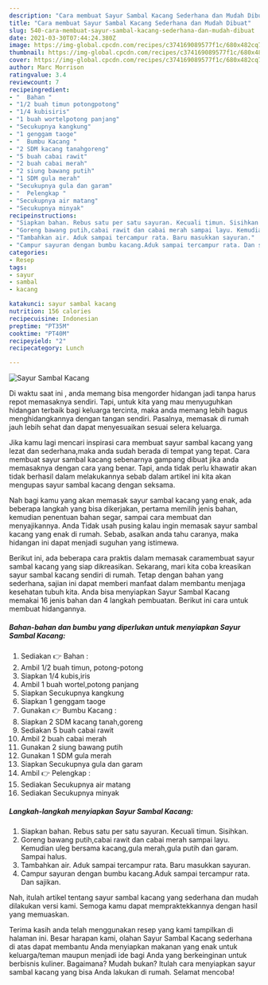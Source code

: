 ```yaml
---
description: "Cara membuat Sayur Sambal Kacang Sederhana dan Mudah Dibuat"
title: "Cara membuat Sayur Sambal Kacang Sederhana dan Mudah Dibuat"
slug: 540-cara-membuat-sayur-sambal-kacang-sederhana-dan-mudah-dibuat
date: 2021-03-30T07:44:24.380Z
image: https://img-global.cpcdn.com/recipes/c374169089577f1c/680x482cq70/sayur-sambal-kacang-foto-resep-utama.jpg
thumbnail: https://img-global.cpcdn.com/recipes/c374169089577f1c/680x482cq70/sayur-sambal-kacang-foto-resep-utama.jpg
cover: https://img-global.cpcdn.com/recipes/c374169089577f1c/680x482cq70/sayur-sambal-kacang-foto-resep-utama.jpg
author: Marc Morrison
ratingvalue: 3.4
reviewcount: 7
recipeingredient:
- "  Bahan "
- "1/2 buah timun potongpotong"
- "1/4 kubisiris"
- "1 buah wortelpotong panjang"
- "Secukupnya kangkung"
- "1 genggam taoge"
- "  Bumbu Kacang "
- "2 SDM kacang tanahgoreng"
- "5 buah cabai rawit"
- "2 buah cabai merah"
- "2 siung bawang putih"
- "1 SDM gula merah"
- "Secukupnya gula dan garam"
- "  Pelengkap "
- "Secukupnya air matang"
- "Secukupnya minyak"
recipeinstructions:
- "Siapkan bahan. Rebus satu per satu sayuran. Kecuali timun. Sisihkan."
- "Goreng bawang putih,cabai rawit dan cabai merah sampai layu. Kemudian uleg bersama kacang,gula merah,gula putih dan garam. Sampai halus."
- "Tambahkan air. Aduk sampai tercampur rata. Baru masukkan sayuran."
- "Campur sayuran dengan bumbu kacang.Aduk sampai tercampur rata. Dan sajikan."
categories:
- Resep
tags:
- sayur
- sambal
- kacang

katakunci: sayur sambal kacang 
nutrition: 156 calories
recipecuisine: Indonesian
preptime: "PT35M"
cooktime: "PT40M"
recipeyield: "2"
recipecategory: Lunch

---
```



![Sayur Sambal Kacang](https://img-global.cpcdn.com/recipes/c374169089577f1c/680x482cq70/sayur-sambal-kacang-foto-resep-utama.jpg)

Di waktu  saat ini , anda memang bisa mengorder hidangan jadi tanpa harus repot memasaknya sendiri. Tapi, untuk kita yang mau menyuguhkan hidangan terbaik bagi keluarga tercinta, maka anda memang lebih bagus menghidangkannya dengan tangan sendiri. Pasalnya, memasak di rumah jauh lebih sehat dan dapat menyesuaikan sesuai selera keluarga.

Jika kamu lagi mencari inspirasi cara membuat sayur sambal kacang yang lezat dan sederhana,maka anda sudah berada di tempat yang tepat. Cara membuat sayur sambal kacang  sebenarnya gampang dibuat jika anda memasaknya dengan cara yang benar. Tapi, anda tidak perlu khawatir akan tidak berhasil dalam melakukannya 
sebab dalam artikel ini kita akan mengupas sayur sambal kacang dengan seksama.  



Nah bagi kamu yang akan memasak sayur sambal kacang yang enak, ada beberapa langkah yang bisa dikerjakan, pertama memilih jenis bahan, kemudian penentuan bahan segar, sampai cara membuat dan menyajikannya. Anda Tidak usah pusing kalau ingin memasak sayur sambal kacang yang enak di rumah. Sebab, asalkan anda  tahu caranya, maka hidangan ini dapat menjadi suguhan yang istimewa.

Berikut ini, ada beberapa cara praktis  dalam memasak caramembuat sayur sambal kacang yang siap dikreasikan. Sekarang, mari kita coba kreasikan sayur sambal kacang sendiri di rumah. Tetap dengan bahan yang sederhana, sajian ini dapat memberi manfaat dalam membantu menjaga kesehatan tubuh kita. Anda bisa menyiapkan Sayur Sambal Kacang memakai 16 jenis bahan dan 4 langkah pembuatan. Berikut ini cara untuk membuat hidangannya.

<!--inarticleads1-->

##### Bahan-bahan dan bumbu yang diperlukan untuk menyiapkan Sayur Sambal Kacang:

1. Sediakan  👉 Bahan :
1. Ambil 1/2 buah timun, potong-potong
1. Siapkan 1/4 kubis,iris
1. Ambil 1 buah wortel,potong panjang
1. Siapkan Secukupnya kangkung
1. Siapkan 1 genggam taoge
1. Gunakan  👉 Bumbu Kacang :
1. Siapkan 2 SDM kacang tanah,goreng
1. Sediakan 5 buah cabai rawit
1. Ambil 2 buah cabai merah
1. Gunakan 2 siung bawang putih
1. Gunakan 1 SDM gula merah
1. Siapkan Secukupnya gula dan garam
1. Ambil  👉 Pelengkap :
1. Sediakan Secukupnya air matang
1. Sediakan Secukupnya minyak




<!--inarticleads2-->

##### Langkah-langkah menyiapkan Sayur Sambal Kacang:

1. Siapkan bahan. Rebus satu per satu sayuran. Kecuali timun. Sisihkan.
1. Goreng bawang putih,cabai rawit dan cabai merah sampai layu. Kemudian uleg bersama kacang,gula merah,gula putih dan garam. Sampai halus.
1. Tambahkan air. Aduk sampai tercampur rata. Baru masukkan sayuran.
1. Campur sayuran dengan bumbu kacang.Aduk sampai tercampur rata. Dan sajikan.




Nah, itulah artikel tentang  sayur sambal kacang  yang sederhana dan mudah dilakukan versi kami. Semoga kamu dapat mempraktekkannya dengan hasil yang memuaskan. 

Terima kasih anda telah menggunakan resep yang kami tampilkan di halaman ini. Besar harapan kami, olahan  Sayur Sambal Kacang sederhana di atas dapat membantu Anda menyiapkan makanan yang enak untuk keluarga/teman maupun menjadi ide bagi Anda yang berkeinginan untuk berbisnis kuliner. Bagaimana? Mudah bukan? Itulah cara menyiapkan sayur sambal kacang yang bisa Anda lakukan di rumah. Selamat mencoba!

